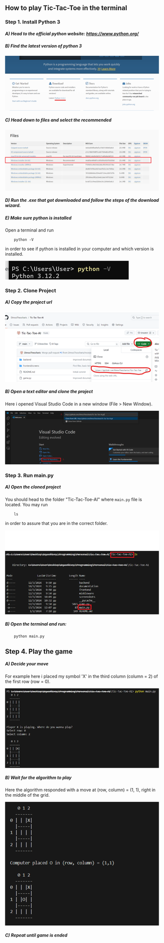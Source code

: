 ## How to play Tic-Tac-Toe in the terminal ##

### Step 1. Install Python 3 ###

##### A) Head to the official python website: https://www.python.org/ #####

##### B) Find the latest version of python 3 #####

![open_latest_python_version](https://github.com/DimosTheocharis/Tic-Tac-Toe-AI/blob/BackendDocumentation/screenshots/how_to_run_backend/open_latest_python_version.png)  

##### C) Head down to files and select the recommended #####

![select_python_version](https://github.com/DimosTheocharis/Tic-Tac-Toe-AI/blob/BackendDocumentation/screenshots/how_to_run_backend/select_python_version.png)  

##### D) Run the .exe that got downloaded and follow the steps of the download wizard. #####

##### E) Make sure python is installed #####

Open a terminal and run 

```
    python -V
```

in order to see if python is installed in your computer and which version is installed.

![successful_python_download](https://github.com/DimosTheocharis/Tic-Tac-Toe-AI/blob/BackendDocumentation/screenshots/how_to_run_backend/successful_python_download.png)  

### Step 2. Clone Project ###

##### A) Copy the project url #####

![copy_clone_url](https://github.com/DimosTheocharis/Tic-Tac-Toe-AI/blob/BackendDocumentation/screenshots/how_to_run_backend/copy_clone_url.png)  

##### B) Open a text editor and clone the project #####

Here i opened Visual Studio Code in a new window (File > New Window).

![clone_project](https://github.com/DimosTheocharis/Tic-Tac-Toe-AI/blob/BackendDocumentation/screenshots/how_to_run_backend/clone_project.png)  

### Step 3. Run main.py

##### A) Open the cloned project #####

You should head to the folder "Tic-Tac-Toe-AI" where `main.py` file is located. You may run 

```
    ls
```

in order to assure that you are in the correct folder.

![head_to_backend_folder](https://github.com/DimosTheocharis/Tic-Tac-Toe-AI/blob/BackendDocumentation/screenshots/how_to_run_backend/head_to_backend_folder.png)  

##### B) Open the terminal and run: #####

```
    python main.py
```

## Step 4. Play the game ##

##### A) Decide your move #####

For example here i placed my symbol 'X' in the third column (column = 2) of the first row (row = 0).

![make_your_move](https://github.com/DimosTheocharis/Tic-Tac-Toe-AI/blob/BackendDocumentation/screenshots/how_to_run_backend/make_your_move.png)  

##### B) Wait for the algorithm to play #####

Here the algorithm responded with a move at (row, column) = (1, 1), right in the middle of the grid.

![algorithm_makes_its_move](https://github.com/DimosTheocharis/Tic-Tac-Toe-AI/blob/BackendDocumentation/screenshots/how_to_run_backend/algorithm_makes_its_move.png)  

##### C) Repeat until game is ended #####
